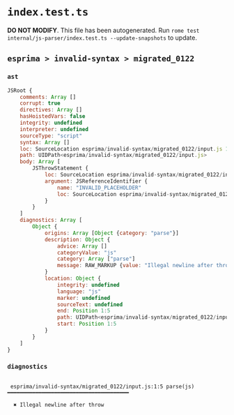 # `index.test.ts`

**DO NOT MODIFY**. This file has been autogenerated. Run `rome test internal/js-parser/index.test.ts --update-snapshots` to update.

## `esprima > invalid-syntax > migrated_0122`

### `ast`

```javascript
JSRoot {
	comments: Array []
	corrupt: true
	directives: Array []
	hasHoistedVars: false
	integrity: undefined
	interpreter: undefined
	sourceType: "script"
	syntax: Array []
	loc: SourceLocation esprima/invalid-syntax/migrated_0122/input.js 1:0-2:0
	path: UIDPath<esprima/invalid-syntax/migrated_0122/input.js>
	body: Array [
		JSThrowStatement {
			loc: SourceLocation esprima/invalid-syntax/migrated_0122/input.js 1:0-2:0
			argument: JSReferenceIdentifier {
				name: "INVALID_PLACEHOLDER"
				loc: SourceLocation esprima/invalid-syntax/migrated_0122/input.js 2:0-2:0
			}
		}
	]
	diagnostics: Array [
		Object {
			origins: Array [Object {category: "parse"}]
			description: Object {
				advice: Array []
				categoryValue: "js"
				category: Array ["parse"]
				message: RAW_MARKUP {value: "Illegal newline after throw"}
			}
			location: Object {
				integrity: undefined
				language: "js"
				marker: undefined
				sourceText: undefined
				end: Position 1:5
				path: UIDPath<esprima/invalid-syntax/migrated_0122/input.js>
				start: Position 1:5
			}
		}
	]
}
```

### `diagnostics`

```

 esprima/invalid-syntax/migrated_0122/input.js:1:5 parse(js) ━━━━━━━━━━━━━━━━━━━━━━━━━━━━━━━━━━━━━━━

  ✖ Illegal newline after throw


```
